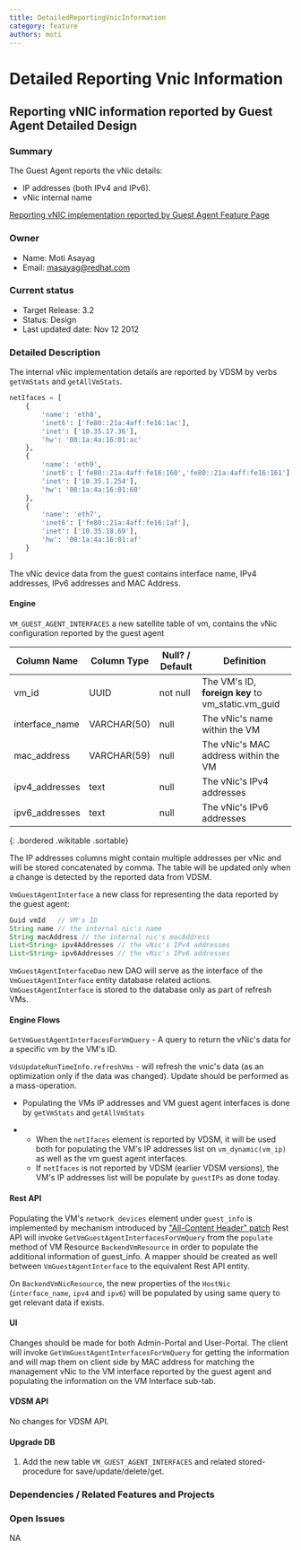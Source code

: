 ```yaml
---
title: DetailedReportingVnicInformation
category: feature
authors: moti
---
```


# Detailed Reporting Vnic Information

## Reporting vNIC information reported by Guest Agent Detailed Design

### Summary

The Guest Agent reports the vNic details:

*   IP addresses (both IPv4 and IPv6).
*   vNic internal name

[Reporting vNIC implementation reported by Guest Agent Feature Page](reportingvnicinformation.html)

### Owner

*   Name: Moti Asayag
*   Email: masayag@redhat.com

### Current status

*   Target Release: 3.2
*   Status: Design
*   Last updated date: Nov 12 2012

### Detailed Description

The internal vNic implementation details are reported by VDSM by verbs `getVmStats` and `getAllVmStats`.

```python
netIfaces = [
    {
        'name': 'eth8',
        'inet6': ['fe80::21a:4aff:fe16:1ac'],
        'inet': ['10.35.17.36'],
        'hw': '00:1a:4a:16:01:ac'
    },
    {
        'name': 'eth9',
        'inet6': ['fe80::21a:4aff:fe16:160','fe80::21a:4aff:fe16:161'],
        'inet': ['10.35.1.254'],
        'hw': '00:1a:4a:16:01:60'
    },
    {
        'name': 'eth7',
        'inet6': ['fe80::21a:4aff:fe16:1af'],
        'inet': ['10.35.18.69'],
        'hw': '00:1a:4a:16:01:af'
    }
]
```
The vNic device data from the guest contains interface name, IPv4 addresses, IPv6 addresses and MAC Address.

#### Engine

`VM_GUEST_AGENT_INTERFACES` a new satellite table of vm, contains the vNic configuration reported by the guest agent

| Column Name   | Column Type | Null? / Default | Definition |
|---------------|-------------|-----------------|------------|
|vm_id          | UUID        | not null        |The VM's ID, **foreign key** to vm_static.vm_guid |
|interface_name | VARCHAR(50) | null            |The vNic's name within the VM                     |
|mac_address    | VARCHAR(59) | null            |The vNic's MAC address within the VM              |
|ipv4_addresses | text        | null            |The vNic's IPv4 addresses                         |
|ipv6_addresses | text        | null            |The vNic's IPv6 addresses                         |
{: .bordered .wikitable .sortable}

The IP addresses columns might contain multiple addresses per vNic and will be stored concatenated by comma.
The table will be updated only when a change is detected by the reported data from VDSM.

`VmGuestAgentInterface` a new class for representing the data reported by the guest agent:

```java
Guid vmId   // VM's ID
String name // the internal nic's name
String macAddress // the internal nic's macAddress
List<String> ipv4Addresses // the vNic's IPv4 addresses
List<String> ipv6Addresses // the vNic's IPv6 addresses
```

`VmGuestAgentInterfaceDao` new DAO will serve as the interface of the `VmGuestAgentInterface` entity database related actions.
`VmGuestAgentInterface` is stored to the database only as part of refresh VMs.

#### Engine Flows

`GetVmGuestAgentInterfacesForVmQuery` - A query to return the vNic's data for a specific vm by the VM's ID.

`VdsUpdateRunTimeInfo.refreshVms` - will refresh the vnic's data (as an optimization only if the data was changed). Update should be performed as a mass-operation.

* Populating the VMs IP addresses and VM guest agent interfaces is done by `getVmStats` and `getAllVmStats`

*   -   When the `netIfaces` element is reported by VDSM, it will be used both for populating the VM's IP addresses list on `vm_dynamic(vm_ip)` as well as the vm guest agent interfaces.
    -   If `netIfaces` is not reported by VDSM (earlier VDSM versions), the VM's IP addresses list will be populate by `guestIPs` as done today.

#### Rest API

Populating the VM's `network_devices` element under `guest_info` is implemented by mechanism introduced by ["All-Content Header" patch](http://gerrit.ovirt.org/#/c/9815)
Rest API will invoke `GetVmGuestAgentInterfacesForVmQuery` from the `populate` method of VM Resource `BackendVmResource` in order to populate the additional information of guest_info.
A mapper should be created as well between `VmGuestAgentInterface` to the equivalent Rest API entity.

On `BackendVmNicResource`, the new properties of the `HostNic` (`interface_name`, `ipv4` and `ipv6`) will be populated by using same query to get relevant data if exists.

#### UI

Changes should be made for both Admin-Portal and User-Portal.
The client will invoke `GetVmGuestAgentInterfacesForVmQuery` for getting the information and will map them on client side by MAC address
for matching the management vNic to the VM interface reported by the guest agent and populating the information on the VM Interface sub-tab.

#### VDSM API

No changes for VDSM API.

#### Upgrade DB

1.  Add the new table `VM_GUEST_AGENT_INTERFACES` and related stored-procedure for save/update/delete/get.

### Dependencies / Related Features and Projects

### Open Issues

NA

